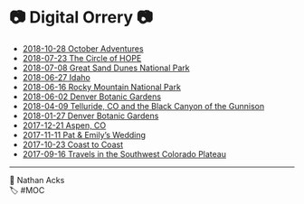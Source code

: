 # <span aria-hidden="true">📷</span> Digital Orrery <span aria-hidden="true">📷</span>

* [2018-10-28 October Adventures](digital-orrery/2018-10-28-october-adventures.md)
* [2018-07-23 The Circle of HOPE](digital-orrery/2018-07-23-the-circle-of-hope.md)
* [2018-07-08 Great Sand Dunes National Park](digital-orrery/2018-07-08-great-sand-dunes-national-park.md)
* [2018-06-27 Idaho](digital-orrery/2018-06-27-idaho.md)
* [2018-06-16 Rocky Mountain National Park](digital-orrery/2018-06-16-rocky-mountain-national-park.md)
* [2018-06-02 Denver Botanic Gardens](digital-orrery/2018-06-02-denver-botanic-gardens.md)
* [2018-04-09 Telluride, CO and the Black Canyon of the Gunnison](digital-orrery/2018-04-09-telluride-co-and-the-black-canyon-of-the-gunnison.md)
* [2018-01-27 Denver Botanic Gardens](digital-orrery/2018-01-27-denver-botanic-gardens.md)
* [2017-12-21 Aspen, CO](digital-orrery/2017-12-21-aspen-co.md)
* [2017-11-11 Pat & Emily’s Wedding](digital-orrery/2017-11-11-pat-and-emilys-wedding.md)
* [2017-10-23 Coast to Coast](digital-orrery/2017-10-23-coast-to-coast.md)
* [2017-09-16 Travels in the Southwest Colorado Plateau](digital-orrery/2017-09-16-travels-in-the-southwest-colorado-plateau.md)

- - - -

<span aria-hidden="true">👤</span> Nathan Acks  
<span aria-hidden="true">🏷️</span> #MOC
